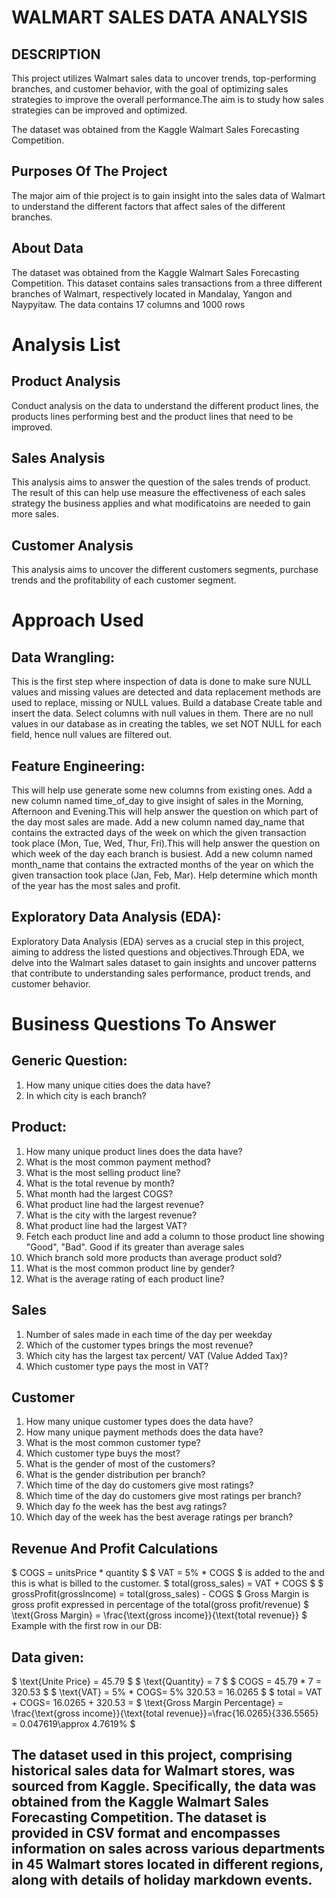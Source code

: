 # WALMART SALES DATA ANALYSIS 

## DESCRIPTION
This project utilizes Walmart sales data to uncover trends, top-performing branches, and customer behavior, with the goal of optimizing sales strategies to improve the overall performance.The aim is to study how sales strategies can be improved and optimized.

The dataset was obtained from the Kaggle Walmart Sales Forecasting Competition.


## Purposes Of The Project
The major aim of thie project is to gain insight into the sales data of Walmart to understand the different factors that affect sales of the different branches.

## About Data
The dataset was obtained from the Kaggle Walmart Sales Forecasting Competition. This dataset contains sales transactions from a three different branches of Walmart, respectively located in Mandalay, Yangon and Naypyitaw. The data contains 17 columns and 1000 rows


# Analysis List

## Product Analysis
Conduct analysis on the data to understand the different product lines, the products lines performing best and the product lines that need to be improved.

## Sales Analysis
This analysis aims to answer the question of the sales trends of product. The result of this can help use measure the effectiveness of each sales strategy the business applies and what modificatoins are needed to gain more sales.

## Customer Analysis
This analysis aims to uncover the different customers segments, purchase trends and the profitability of each customer segment.

# Approach Used

## Data Wrangling:
This is the first step where inspection of data is done to make sure NULL values and missing values are detected and data replacement methods are used to replace, missing or NULL values.
Build a database
Create table and insert the data.
Select columns with null values in them.
There are no null values in our database as in creating the tables, we set NOT NULL for each field, hence null values are filtered out.

## Feature Engineering:
This will help use generate some new columns from existing ones.
Add a new column named time_of_day to give insight of sales in the Morning, Afternoon and Evening.This will help answer the question on which part of the day most sales are made.
Add a new column named day_name that contains the extracted days of the week on which the given transaction took place (Mon, Tue, Wed, Thur, Fri).This will help answer the question on which week of the day each branch is busiest.
Add a new column named month_name that contains the extracted months of the year on which the given transaction took place (Jan, Feb, Mar). Help determine which month of the year has the most sales and profit.

## Exploratory Data Analysis (EDA): 
Exploratory Data Analysis (EDA) serves as a crucial step in this project, aiming to address the listed questions and objectives.Through EDA, we delve into the Walmart sales dataset to gain insights and uncover patterns that contribute to understanding sales performance, product trends, and customer behavior. 


# Business Questions To Answer

## Generic Question:
1. How many unique cities does the data have?
2. In which city is each branch?
 
## Product:
1. How many unique product lines does the data have?
2. What is the most common payment method?
3. What is the most selling product line?
4. What is the total revenue by month?
5. What month had the largest COGS?
6. What product line had the largest revenue?
7. What is the city with the largest revenue?
8. What product line had the largest VAT?
9. Fetch each product line and add a column to those product line showing "Good", "Bad". Good if its greater than average sales
10. Which branch sold more products than average product sold?
11. What is the most common product line by gender?
12. What is the average rating of each product line?

## Sales
1. Number of sales made in each time of the day per weekday
2. Which of the customer types brings the most revenue?
3. Which city has the largest tax percent/ VAT (Value Added Tax)?
4. Which customer type pays the most in VAT?
   
## Customer
1. How many unique customer types does the data have?
2. How many unique payment methods does the data have?
3. What is the most common customer type?
4. Which customer type buys the most?
5. What is the gender of most of the customers?
6. What is the gender distribution per branch?
7. Which time of the day do customers give most ratings?
8. Which time of the day do customers give most ratings per branch?
9. Which day fo the week has the best avg ratings?
10. Which day of the week has the best average ratings per branch?

## Revenue And Profit Calculations

$ COGS = unitsPrice * quantity $
$ VAT = 5% * COGS $
 is added to the 
 and this is what is billed to the customer.
$ total(gross_sales) = VAT + COGS $
$ grossProfit(grossIncome) = total(gross_sales) - COGS $
Gross Margin is gross profit expressed in percentage of the total(gross profit/revenue)
$ \text{Gross Margin} = \frac{\text{gross income}}{\text{total revenue}} $
Example with the first row in our DB:

## Data given:

$ \text{Unite Price} = 45.79 $
$ \text{Quantity} = 7 $
$ COGS = 45.79 * 7 = 320.53 $
$ \text{VAT} = 5% * COGS\= 5% 320.53 = 16.0265 $
$ total = VAT + COGS\= 16.0265 + 320.53 = 
$ \text{Gross Margin Percentage} = \frac{\text{gross income}}{\text{total revenue}}\=\frac{16.0265}{336.5565} = 0.047619\\approx 4.7619% $


## The dataset used in this project, comprising historical sales data for Walmart stores, was sourced from Kaggle. Specifically, the data was obtained from the Kaggle Walmart Sales Forecasting Competition. The dataset is provided in CSV format and encompasses information on sales across various departments in 45 Walmart stores located in different regions, along with details of holiday markdown events.
